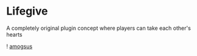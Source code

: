 # Lifegive
A completely original plugin concept where players can take each other's hearts

! [amogsus](https://i.imgur.com/zQpKmLc.png)
